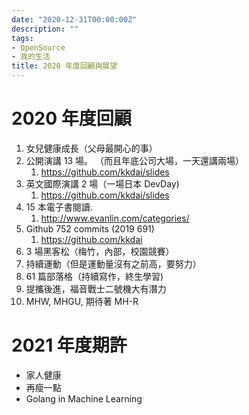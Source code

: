 ```yaml
---
date: "2020-12-31T00:00:00Z"
description: ""
tags:
- OpenSource
- 我的生活
title: 2020 年度回顧與展望
---
```




# 2020 年度回顧



1. 女兒健康成長（父母最開心的事）
2. 公開演講 13 場。 （而且年底公司大場，一天還講兩場）
   1. https://github.com/kkdai/slides
3. 英文國際演講 2 場（一場日本 DevDay)
   1. https://github.com/kkdai/slides
4. 15 本電子書閱讀. 
   1. http://www.evanlin.com/categories/ 
5. Github 752 commits (2019 691)
   1. https://github.com/kkdai
6. 3 場黑客松（梅竹，內部，校園競賽）
7. 持續運動（但是運動量沒有之前高，要努力）
8. 61 篇部落格（持續寫作，終生學習)
9. 提攜後進，福音戰士二號機大有潛力
10. MHW, MHGU, 期待著 MH-R



# 2021 年度期許

- 家人健康
- 再瘦一點
- Golang in Machine Learning